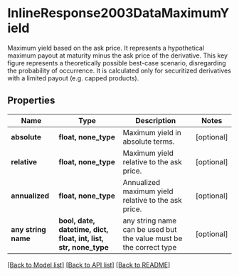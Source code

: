 # InlineResponse2003DataMaximumYield

Maximum yield based on the ask price.  It represents a hypothetical maximum payout at maturity minus the ask price of the derivative. This key figure represents a theoretically possible best-case scenario, disregarding the probability of occurrence. It is calculated only for securitized derivatives with a limited payout (e.g. capped products).

## Properties
Name | Type | Description | Notes
------------ | ------------- | ------------- | -------------
**absolute** | **float, none_type** | Maximum yield in absolute terms. | [optional] 
**relative** | **float, none_type** | Maximum yield relative to the ask price. | [optional] 
**annualized** | **float, none_type** | Annualized maximum yield relative to the ask price. | [optional] 
**any string name** | **bool, date, datetime, dict, float, int, list, str, none_type** | any string name can be used but the value must be the correct type | [optional]

[[Back to Model list]](../README.md#documentation-for-models) [[Back to API list]](../README.md#documentation-for-api-endpoints) [[Back to README]](../README.md)


